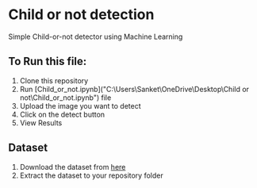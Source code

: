 # Child or not detection
Simple Child-or-not detector using Machine Learning

## To Run this file:

1. Clone this repository
2. Run [Child_or_not.ipynb]("C:\Users\Sanket\OneDrive\Desktop\Child or not\Child_or_not.ipynb") file
3. Upload the image you want to detect
4. Click on the detect button
5. View Results

## Dataset

1. Download the dataset from [here](https://www.kaggle.com/datasets/die9origephit/children-vs-adults-images)
2. Extract the dataset to your repository folder

